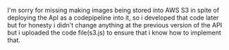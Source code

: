I'm sorry for missing making images being stored into AWS S3 in spite of deploying the ApI as a codepipeline into it, so i developed that code later but for honesty i didn't change anything at the previous version of the API but i uploaded the code file(s3.js) to ensure that i know how to implement that.
